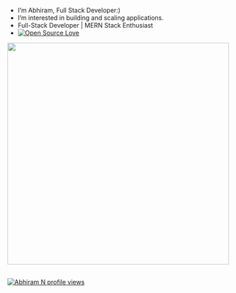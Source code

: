 - I’m Abhiram, Full Stack Developer:) 
- I’m interested in building and scaling applications.
- Full-Stack Developer | MERN Stack Enthusiast
- [![Open Source Love](https://badges.frapsoft.com/os/v1/open-source.png?v=103)](https://github.com/ellerbrock/open-source-badges/)
<img src="https://github.com/Anmol-Baranwal/Cool-GIFs-For-GitHub/assets/74038190/7d484dc9-68a9-4ee6-a767-aea59035c12d" width="500">
<br><br>

[![Abhiram N profile views](https://u8views.com/api/v1/github/profiles/178883459/views/day-week-month-total-count.svg)](https://u8views.com/github/AbhiramN-Mern)
